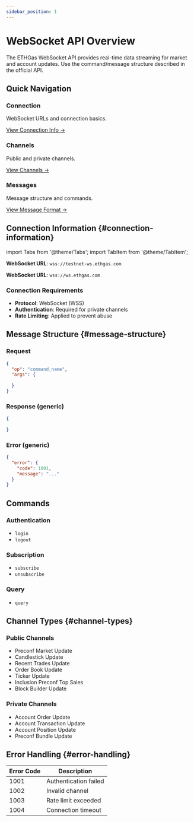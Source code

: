 ```yaml
---
sidebar_position: 1
---
```


# WebSocket API Overview

The ETHGas WebSocket API provides real-time data streaming for market and account updates. Use the command/message structure described in the official API.

## Quick Navigation

<div className="quick-nav">

<div className="row" style={{ marginBottom: '1rem' }}>
  <div className="col col--4">
    <div className="feature-card text--center" style={{ height: '100%', display: 'flex', flexDirection: 'column', justifyContent: 'space-between' }}>
      <div>
        <h3>Connection</h3>
        <p>WebSocket URLs and connection basics.</p>
      </div>
      <div style={{ marginTop: '1.5rem' }}>
        <a href="#connection-information" className="button button--outline button--sm">
          View Connection Info →
        </a>
      </div>
    </div>
  </div>
  <div className="col col--4">
    <div className="feature-card text--center" style={{ height: '100%', display: 'flex', flexDirection: 'column', justifyContent: 'space-between' }}>
      <div>
        <h3>Channels</h3>
        <p>Public and private channels.</p>
      </div>
      <div style={{ marginTop: '1.5rem' }}>
        <a href="#channel-types" className="button button--outline button--sm">
          View Channels →
        </a>
      </div>
    </div>
  </div>
  <div className="col col--4">
    <div className="feature-card text--center" style={{ height: '100%', display: 'flex', flexDirection: 'column', justifyContent: 'space-between' }}>
      <div>
        <h3>Messages</h3>
        <p>Message structure and commands.</p>
      </div>
      <div style={{ marginTop: '1.5rem' }}>
        <a href="#message-structure" className="button button--outline button--sm">
          View Message Format →
        </a>
      </div>
    </div>
  </div>
</div>

</div>

## Connection Information {#connection-information}

import Tabs from '@theme/Tabs';
import TabItem from '@theme/TabItem';

<Tabs>
<TabItem value="testnet" label="TestNet" default>

**WebSocket URL**: `wss://testnet-ws.ethgas.com`

</TabItem>
<TabItem value="mainnet" label="MainNet">

**WebSocket URL**: `wss://ws.ethgas.com`

</TabItem>
</Tabs>

### Connection Requirements

- **Protocol**: WebSocket (WSS)
- **Authentication**: Required for private channels
- **Rate Limiting**: Applied to prevent abuse

## Message Structure {#message-structure}

### Request

```json
{
  "op": "command_name",
  "args": {
    
  }
}
```

### Response (generic)

```json
{
  
}
```

### Error (generic)

```json
{
  "error": {
    "code": 1001,
    "message": "..."
  }
}
```

## Commands

### Authentication

- `login`
- `logout`

### Subscription

- `subscribe`
- `unsubscribe`

### Query

- `query`

## Channel Types {#channel-types}

### Public Channels

- Preconf Market Update
- Candlestick Update
- Recent Trades Update
- Order Book Update
- Ticker Update
- Inclusion Preconf Top Sales
- Block Builder Update

### Private Channels

- Account Order Update
- Account Transaction Update
- Account Position Update
- Preconf Bundle Update

## Error Handling {#error-handling}

| Error Code | Description |
|------------|-------------|
| 1001 | Authentication failed |
| 1002 | Invalid channel |
| 1003 | Rate limit exceeded |
| 1004 | Connection timeout |

<!-- ## References

- WebSocket section: This documentation  -->